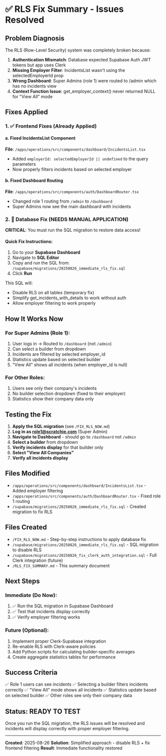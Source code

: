 # ✅ RLS Fix Summary - Issues Resolved

## Problem Diagnosis
The RLS (Row-Level Security) system was completely broken because:
1. **Authentication Mismatch**: Database expected Supabase Auth JWT tokens but app uses Clerk
2. **Missing Employer Filter**: IncidentsList wasn't using the selectedEmployerId prop
3. **Wrong Dashboard**: Super Admins (role 1) were routed to /admin which has no incidents view
4. **Context Function Issue**: get_employer_context() never returned NULL for "View All" mode

## Fixes Applied

### 1. ✅ Frontend Fixes (Already Applied)

#### a. Fixed IncidentsList Component
**File**: `/apps/operations/src/components/dashboard/IncidentsList.tsx`
- Added `employerId: selectedEmployerId || undefined` to the query parameters
- Now properly filters incidents based on selected employer

#### b. Fixed Dashboard Routing
**File**: `/apps/operations/src/components/auth/DashboardRouter.tsx`
- Changed role 1 routing from `/admin` to `/dashboard`
- Super Admins now see the main dashboard with incidents

### 2. 🔴 Database Fix (NEEDS MANUAL APPLICATION)

**CRITICAL**: You must run the SQL migration to restore data access!

#### Quick Fix Instructions:
1. Go to your **Supabase Dashboard**
2. Navigate to **SQL Editor**
3. Copy and run the SQL from: `/supabase/migrations/20250826_immediate_rls_fix.sql`
4. Click **Run**

This SQL will:
- Disable RLS on all tables (temporary fix)
- Simplify get_incidents_with_details to work without auth
- Allow employer filtering to work properly

## How It Works Now

### For Super Admins (Role 1):
1. User logs in → Routed to `/dashboard` (not `/admin`)
2. Can select a builder from dropdown
3. Incidents are filtered by selected employer_id
4. Statistics update based on selected builder
5. "View All" shows all incidents (when employer_id is null)

### For Other Roles:
1. Users see only their company's incidents
2. No builder selection dropdown (fixed to their employer)
3. Statistics show their company data only

## Testing the Fix

1. **Apply the SQL migration** (see `/FIX_RLS_NOW.md`)
2. **Log in as role1@scratchie.com** (Super Admin)
3. **Navigate to Dashboard** - should go to `/dashboard` not `/admin`
4. **Select a builder** from dropdown
5. **Verify incidents display** for that builder only
6. **Select "View All Companies"** 
7. **Verify all incidents display**

## Files Modified
- `/apps/operations/src/components/dashboard/IncidentsList.tsx` - Added employer filtering
- `/apps/operations/src/components/auth/DashboardRouter.tsx` - Fixed role 1 routing
- `/supabase/migrations/20250826_immediate_rls_fix.sql` - Created migration to fix RLS

## Files Created
- `/FIX_RLS_NOW.md` - Step-by-step instructions to apply database fix
- `/supabase/migrations/20250826_immediate_rls_fix.sql` - SQL migration to disable RLS
- `/supabase/migrations/20250826_fix_clerk_auth_integration.sql` - Full Clerk integration (future)
- `/RLS_FIX_SUMMARY.md` - This summary document

## Next Steps

### Immediate (Do Now):
1. ✅ Run the SQL migration in Supabase Dashboard
2. ✅ Test that incidents display correctly
3. ✅ Verify employer filtering works

### Future (Optional):
1. Implement proper Clerk-Supabase integration
2. Re-enable RLS with Clerk-aware policies
3. Add Python scripts for calculating builder-specific averages
4. Create aggregate statistics tables for performance

## Success Criteria
✅ Role 1 users can see incidents
✅ Selecting a builder filters incidents correctly
✅ "View All" mode shows all incidents
✅ Statistics update based on selected builder
✅ Other roles see only their company data

## Status: READY TO TEST
Once you run the SQL migration, the RLS issues will be resolved and incidents will display correctly with proper employer filtering.

---
**Created**: 2025-08-26
**Solution**: Simplified approach - disable RLS + fix frontend filtering
**Result**: Immediate functionality restored